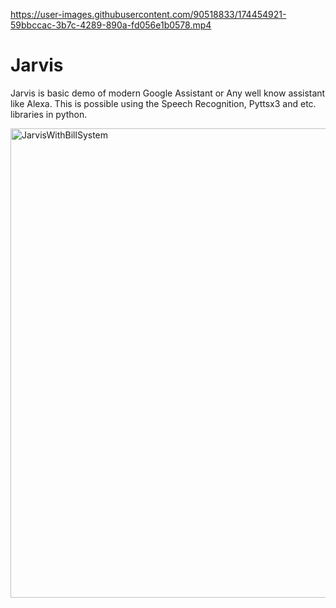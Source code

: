 

https://user-images.githubusercontent.com/90518833/174454921-59bbccac-3b7c-4289-890a-fd056e1b0578.mp4

# Jarvis
Jarvis is basic demo of modern Google Assistant or Any well know assistant like Alexa. This is possible using the Speech Recognition, Pyttsx3 and etc.  libraries in python.  

<img width="751" alt="JarvisWithBillSystem" src="https://github.com/MANTHAN137/Jarvis/assets/90518833/30d4e7ba-b254-4b6e-9995-e540fcc1efde">
